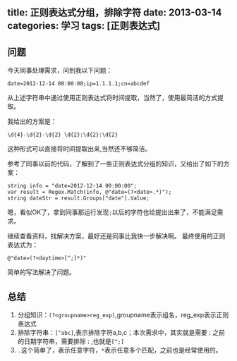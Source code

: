 ﻿title: 正则表达式分组，排除字符
date: 2013-03-14
categories: 学习
tags: [正则表达式]
---

## 问题

今天同事处理需求，问到我以下问题：

	date=2012-12-14 00:00:00;ip=1.1.1.1;cn=abcdef

<!-- more -->
从上述字符串中通过使用正则表达式将时间提取，当然了，使用最简洁的方式提取。

我给出的方案是：
	
	\d{4}-\d{2}-\d{2} \d{2}:\d{2}:\d{2}

这种形式可以直接将时间提取出来,当然还不够简洁。

参考了同事以前的代码，了解到了一些正则表达式分组的知识，又给出了如下的方案：
	
	string info = "date=2012-12-14 00:00:00"; 
	var result = Regex.Match(info, @"date=(?<date>.*)"); 
	string dateStr = result.Groups["date"].Value;

嗯，看似OK了，拿到同事那运行发现`;`以后的字符也给提出出来了，不能满足需求。


继续查看资料，找解决方案，最好还是同事比我快一步解决啊。
最终使用的正则表达式为：

	@"date=(?<daytime>[^;]*)"

简单的写法解决了问题。

## 总结

1. 分组知识：`(?<groupname>reg_exp)`,groupname表示组名，reg_exp表示正则表达式
2. 排除字符串：`[^abc]`,表示排除字符a,b,c；本次需求中，其实就是需要`；`之前的日期字符串，需要排除`；`,也就是`[^;]`
3. `.`这个简单了，表示任意字符，`*`表示任意多个匹配，之前也是经常使用的。

